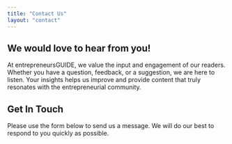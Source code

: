 ```yaml
---
title: "Contact Us"
layout: "contact"
---
```


## We would love to hear from you!

At entrepreneursGUIDE, we value the input and engagement of our readers. Whether you have a question, feedback, or a suggestion, we are here to listen.
Your insights helps us improve and provide content that truly resonates with the entrepreneurial community.

## Get In Touch

Please use the form below to send us a message. We will do our best to respond to you quickly as possible.
